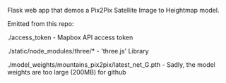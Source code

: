 Flask web app that demos a Pix2Pix Satellite Image to Heightmap model.


Emitted from this repo: 

./access_token - Mapbox API access token

./static/node_modules/three/* - 'three.js' Library

./model_weights/mountains_pix2pix/latest_net_G.pth - Sadly, the model weights are too large (200MB) for github
